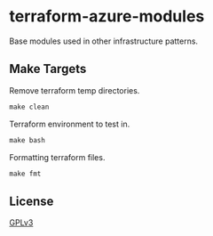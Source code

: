 # terraform-azure-modules

Base modules used in other infrastructure patterns.

## Make Targets

Remove terraform temp directories.

```makefile
make clean
```

Terraform environment to test in.

```makefile
make bash
```

Formatting terraform files.

```makefile
make fmt
```

## License

[GPLv3](LICENSE)
